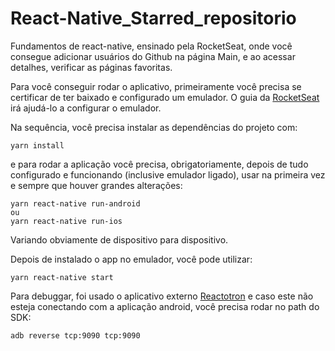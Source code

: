# React-Native_Starred_repositorio
Fundamentos de react-native, ensinado pela RocketSeat, onde você consegue adicionar usuários do Github na página Main, e ao acessar detalhes, verificar as páginas favoritas.

Para você conseguir rodar o aplicativo, primeiramente você precisa se certificar de ter baixado e configurado um emulador.
O guia da [RocketSeat](https://react-native.rocketseat.dev/android/windows) irá ajudá-lo a configurar o emulador.

Na sequência, você precisa instalar as dependências do projeto com:

```
yarn install

```
e para rodar a aplicação você precisa, obrigatoriamente, depois de tudo configurado e funcionando (inclusive emulador ligado), usar na primeira vez e sempre que houver grandes alterações: 

```
yarn react-native run-android
ou
yarn react-native run-ios
```
Variando obviamente de dispositivo para dispositivo.

Depois de instalado o app no emulador, você pode utilizar:
```
yarn react-native start
```

Para debuggar, foi usado o aplicativo externo [Reactotron](https://github.com/infinitered/reactotron) e caso este não esteja conectando com a aplicação android, você precisa rodar no path do SDK:
```
adb reverse tcp:9090 tcp:9090
```
